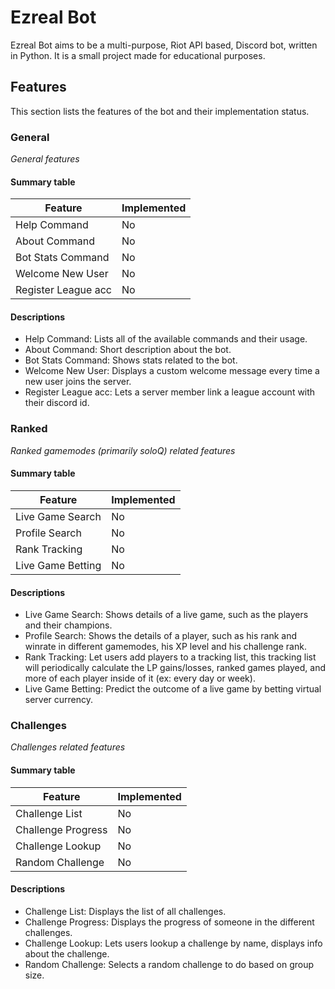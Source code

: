 # Ezreal Bot
Ezreal Bot aims to be a multi-purpose, Riot API based, Discord bot, written in Python. It is a small project made for educational purposes.

## Features
This section lists the features of the bot and their implementation status.

### General
*General features*

#### Summary table
| Feature             | Implemented |
| -------             | ----------- |
| Help Command        | No          |
| About Command       | No          |
| Bot Stats Command   | No          |
| Welcome New User    | No          |
| Register League acc | No          |

#### Descriptions
* Help Command: Lists all of the available commands and their usage.
* About Command: Short description about the bot.
* Bot Stats Command: Shows stats related to the bot.
* Welcome New User: Displays a custom welcome message every time a new user joins the server.
* Register League acc: Lets a server member link a league account with their discord id.

### Ranked
*Ranked gamemodes (primarily soloQ) related features*

#### Summary table
| Feature             | Implemented |
| -------             | ----------- |
| Live Game Search    | No          |
| Profile Search      | No          |
| Rank Tracking       | No          |
| Live Game Betting   | No          |

#### Descriptions
* Live Game Search: Shows details of a live game, such as the players and their champions.
* Profile Search: Shows the details of a player, such as his rank and winrate in different gamemodes, his XP level and his challenge rank.
* Rank Tracking: Let users add players to a tracking list, this tracking list will periodically calculate the LP gains/losses, ranked games played, and more of each player inside of it (ex: every day or week).
* Live Game Betting: Predict the outcome of a live game by betting virtual server currency.

### Challenges
*Challenges related features*

#### Summary table
| Feature             | Implemented |
| -------             | ----------- |
| Challenge List      | No          |
| Challenge Progress  | No          |
| Challenge Lookup    | No          |
| Random Challenge    | No          |

#### Descriptions
* Challenge List: Displays the list of all challenges.
* Challenge Progress: Displays the progress of someone in the different challenges.
* Challenge Lookup: Lets users lookup a challenge by name, displays info about the challenge.
* Random Challenge: Selects a random challenge to do based on group size.
